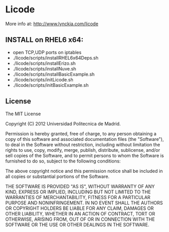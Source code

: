 # Licode

More info at:
http://www.lynckia.com/licode

## INSTALL on RHEL6 x64:

- open TCP,UDP ports on iptables
- ./licode/scripts/installRHEL6x64Deps.sh
- ./licode/scripts/installErizo.sh
- ./licode/scripts/installNuve.sh
- ./licode/scripts/installBasicExample.sh
- ./licode/scripts/initLicode.sh
- ./licode/scripts/initBasicExample.sh





## License

The MIT License

Copyright (C) 2012 Universidad Politecnica de Madrid.

Permission is hereby granted, free of charge, to any person obtaining a copy of this software and associated documentation files (the "Software"), to deal in the Software without restriction, including without limitation the rights to use, copy, modify, merge, publish, distribute, sublicense, and/or sell copies of the Software, and to permit persons to whom the Software is furnished to do so, subject to the following conditions:

The above copyright notice and this permission notice shall be included in all copies or substantial portions of the Software.

THE SOFTWARE IS PROVIDED "AS IS", WITHOUT WARRANTY OF ANY KIND, EXPRESS OR IMPLIED, INCLUDING BUT NOT LIMITED TO THE WARRANTIES OF MERCHANTABILITY, FITNESS FOR A PARTICULAR PURPOSE AND NONINFRINGEMENT. IN NO EVENT SHALL THE AUTHORS OR COPYRIGHT HOLDERS BE LIABLE FOR ANY CLAIM, DAMAGES OR OTHER LIABILITY, WHETHER IN AN ACTION OF CONTRACT, TORT OR OTHERWISE, ARISING FROM, OUT OF OR IN CONNECTION WITH THE SOFTWARE OR THE USE OR OTHER DEALINGS IN THE SOFTWARE.
